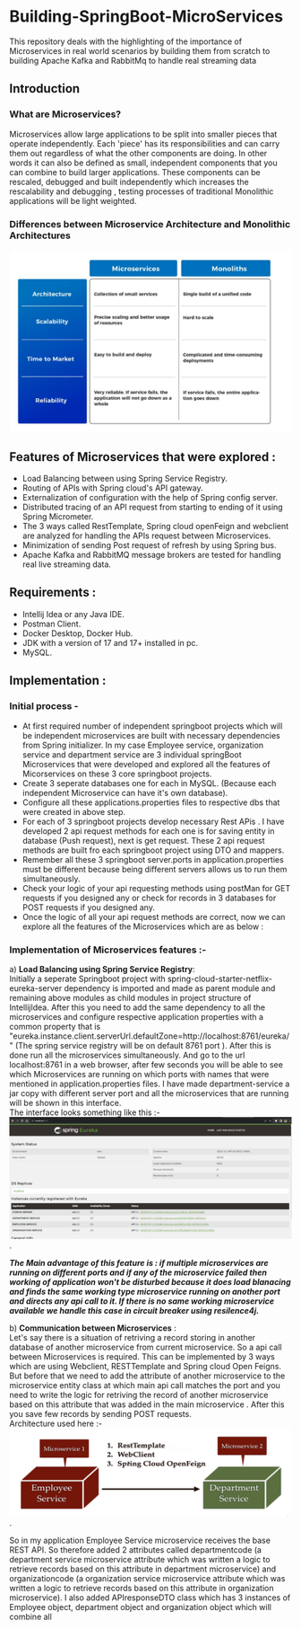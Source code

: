 # Building-SpringBoot-MicroServices
This repository deals with the highlighting of the importance of Microservices in real world scenarios by building them from scratch to building Apache Kafka and RabbitMq  to handle real streaming data

## Introduction
### What are Microservices? 
Microservices allow large applications to be split into smaller pieces that operate independently. Each 'piece' has its responsibilities and can carry them out regardless of what the other components are doing.  In other words it can also be defined as small, independent components that you can combine to build larger applications. These components can be rescaled, debugged and built independently which increases the rescalability and debugging , testing processes of traditional Monolithic applications will be light weighted. 

### Differences between Microservice Architecture and Monolithic Architectures
![Image showing differences between MicroService and Monolithic Architecture](https://github.com/srinathsai/Building-SpringBoot-MicroServices/blob/main/differences%20between%20monolithic%20and%20micoservices.png)

## Features of Microservices that were explored :
  - Load Balancing between using Spring Service Registry.
  - Routing of APIs with Spring cloud's API gateway.
  - Externalization of configuration with the help of Spring config server.
  - Distributed tracing of an API request from starting to ending of it using Spring Micrometer.
  - The 3 ways called RestTemplate, Spring cloud openFeign and webclient are analyzed for handling the APIs request between Microservices.
  - Minimization of sending Post request of refresh by using Spring bus.
  - Apache Kafka and RabbitMQ message brokers are tested for handling real live streaming data.

## Requirements :
  - Intellij Idea or any Java IDE.
  - Postman Client.
  - Docker Desktop, Docker Hub.
  - JDK with a version of 17 and 17+ installed in pc.
  - MySQL.

## Implementation :
### Initial process - 
  - At first required number of independent springboot projects which will be independent microservices are built with necessary dependencies from Spring initializer.  In my case Employee service, organization service and department service are 3 individual springBoot Microservices that were developed and explored all the features of Micorservices on these 3 core springboot projects.
  - Create 3 seperate databases one for each in MySQL. (Because each independent Microservice can have it's own database).
  - Configure all these applications.properties files to respective dbs that were created in above step.
  - For each of 3 springboot projects develop necessary Rest APis . I have developed 2 api request methods for each one is for saving entity in database (Push request), next is get request. These 2 api request methods are built fro each springboot project using DTO and mappers.
  - Remember all these 3 springboot server.ports in application.properties must be different because being different servers allows us to run them simultaneously.
  - Check your logic of your api requesting methods using postMan for GET requests if you designed any or check for records in 3 databases for POST requests if you designed any.
  - Once the logic of all your api request methods are correct, now we can explore all the features of the Microservices which are as below :

### Implementation of Microservices features :-
  a) **Load Balancing using Spring Service Registry**: </br>
    Initially a seperate Springboot project with spring-cloud-starter-netflix-eureka-server dependency is imported and made as parent module and remaining above modules as child modules in project structure of IntellijIdea. After this you need to add the same dependency to all the microservices and configure respective application properties with a common property that is "eureka.instance.client.serverUrl.defaultZone=http://localhost:8761/eureka/" (The spring service registry will be on default 8761 port ). After this is done run all the microservices simultaneously. And go to the url localhost:8761 in a web browser, after few seconds you will be able to see which Microservices are running on which ports with names that were mentioned in application.properties files. I have made department-service a jar copy with different server port and all the microservices that are running will be shown in this interface. </br>
    The interface looks something like this :-
   ![Interface of Service Registry](https://github.com/srinathsai/Building-SpringBoot-MicroServices/blob/main/Spring%20Service%20registry%20interface.png).

   ***The Main advantage of this feature is : if multiple microservices are running on different ports and if any of the microservice failed then working of application won't be disturbed  because it does load blanacing and finds the same working type microservice running on another port and directs any api call to it. If there is no same working microservice available we handle this case in circuit breaker using resilence4j. </br>***

b) **Communication between Microservices** : </br>
Let's say there is a situation of retriving a record storing in another database of another microservice from current microservice. So a api call between Microservices is required. This can be implemented by 3 ways which are using Webclient, RESTTemplate and Spring cloud Open Feigns. But before that we need to add the attribute of another microservice to the microservice entity class at which main api call matches the port and you need to write the logic for retriving the record of another microservice based on this attribute  that was added in the main microservice . After this you save few records by sending POST requests. </br>
Architecture used here :-
![Architecture of communication between microservices](https://github.com/srinathsai/Building-SpringBoot-MicroServices/blob/main/Communication%20between%20microservices.png).

So in my application Employee Service microservice receives the base REST API. So therefore added 2 attributes called departmentcode (a department service microservice attribute which was written a logic to retrieve records based on this attribute in department microservice) and organizationcode (a organization service microservice attribute which was written a logic to retrieve records based on this attribute in organization microservice). I also added APIresponseDTO class which has 3 instances of Employee object, department object and organization object which will combine all 

